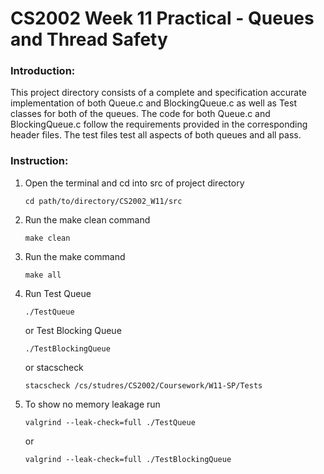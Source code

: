 # CS2002 Week 11 Practical - Queues and Thread Safety #
### Introduction: ###
This project directory consists of a complete and specification accurate implementation of both Queue.c and BlockingQueue.c as well as Test classes for both of the queues. The code for both Queue.c and BlockingQueue.c follow the requirements provided in the corresponding header files. The test files test all aspects of both queues and all pass.

### Instruction: ###
1. Open the terminal and cd into src of project directory
    ```console
    cd path/to/directory/CS2002_W11/src
    ```
2. Run the make clean command
    ```console
    make clean
    ```
3. Run the make command
    ```console
    make all
    ```
4. Run Test Queue
    ```console
    ./TestQueue
    ```
    or Test Blocking Queue
    ```console
    ./TestBlockingQueue
    ```
    or stacscheck
    ```console
    stacscheck /cs/studres/CS2002/Coursework/W11-SP/Tests
    ```
5. To show no memory leakage run
    ```console
    valgrind --leak-check=full ./TestQueue
    ```
   or
    ```console
    valgrind --leak-check=full ./TestBlockingQueue
    ```